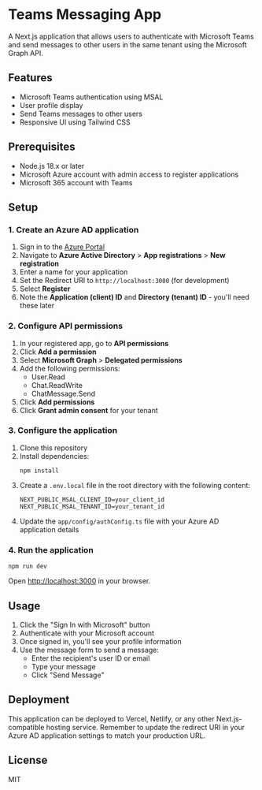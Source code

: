 # Teams Messaging App

A Next.js application that allows users to authenticate with Microsoft Teams and send messages to other users in the same tenant using the Microsoft Graph API.

## Features

- Microsoft Teams authentication using MSAL
- User profile display
- Send Teams messages to other users
- Responsive UI using Tailwind CSS

## Prerequisites

- Node.js 18.x or later
- Microsoft Azure account with admin access to register applications
- Microsoft 365 account with Teams

## Setup

### 1. Create an Azure AD application

1. Sign in to the [Azure Portal](https://portal.azure.com)
2. Navigate to **Azure Active Directory** > **App registrations** > **New registration**
3. Enter a name for your application
4. Set the Redirect URI to `http://localhost:3000` (for development)
5. Select **Register**
6. Note the **Application (client) ID** and **Directory (tenant) ID** - you'll need these later

### 2. Configure API permissions

1. In your registered app, go to **API permissions**
2. Click **Add a permission**
3. Select **Microsoft Graph** > **Delegated permissions**
4. Add the following permissions:
   - User.Read
   - Chat.ReadWrite
   - ChatMessage.Send
5. Click **Add permissions**
6. Click **Grant admin consent** for your tenant

### 3. Configure the application

1. Clone this repository
2. Install dependencies:
   ```
   npm install
   ```
3. Create a `.env.local` file in the root directory with the following content:
   ```
   NEXT_PUBLIC_MSAL_CLIENT_ID=your_client_id
   NEXT_PUBLIC_MSAL_TENANT_ID=your_tenant_id
   ```
4. Update the `app/config/authConfig.ts` file with your Azure AD application details

### 4. Run the application

```
npm run dev
```

Open [http://localhost:3000](http://localhost:3000) in your browser.

## Usage

1. Click the "Sign In with Microsoft" button
2. Authenticate with your Microsoft account
3. Once signed in, you'll see your profile information
4. Use the message form to send a message:
   - Enter the recipient's user ID or email
   - Type your message
   - Click "Send Message"

## Deployment

This application can be deployed to Vercel, Netlify, or any other Next.js-compatible hosting service. Remember to update the redirect URI in your Azure AD application settings to match your production URL.

## License

MIT

